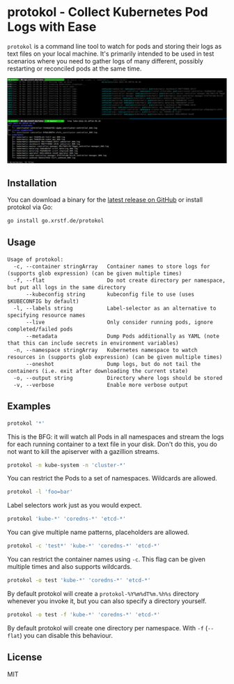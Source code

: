 # protokol - Collect Kubernetes Pod Logs with Ease

`protokol` is a command line tool to watch for pods and storing their logs as text files
on your local machine. It's primarily intended to be used in test scenarios where you
need to gather logs of many different, possibly restarting or reconciled pods at the
same time.

<p align="center">
  <img src="docs/sample.png" />
</p>

## Installation

You can download a binary for the [latest release on GitHub](https://github.com/xrstf/protokol/releases)
or install protokol via Go:

```bash
go install go.xrstf.de/protokol
```

## Usage

```
Usage of protokol:
  -c, --container stringArray   Container names to store logs for (supports glob expression) (can be given multiple times)
  -f, --flat                    Do not create directory per namespace, but put all logs in the same directory
      --kubeconfig string       kubeconfig file to use (uses $KUBECONFIG by default)
  -l, --labels string           Label-selector as an alternative to specifying resource names
      --live                    Only consider running pods, ignore completed/failed pods
      --metadata                Dump Pods additionally as YAML (note that this can include secrets in environment variables)
  -n, --namespace stringArray   Kubernetes namespace to watch resources in (supports glob expression) (can be given multiple times)
      --oneshot                 Dump logs, but do not tail the containers (i.e. exit after downloading the current state)
  -o, --output string           Directory where logs should be stored
  -v, --verbose                 Enable more verbose output
```

## Examples

```bash
protokol '*'
```

This is the BFG: it will watch all Pods in all namespaces and stream the logs for each running container to
a text file in your disk. Don't do this, you do not want to kill the apiserver with a gazillion streams.

```bash
protokol -n kube-system -n 'cluster-*'
```

You can restrict the Pods to a set of namespaces. Wildcards are allowed.

```bash
protokol -l 'foo=bar'
```

Label selectors work just as you would expect.

```bash
protokol 'kube-*' 'coredns-*' 'etcd-*'
```

You can give multiple name patterns, placeholders are allowed.

```bash
protokol -c 'test*' 'kube-*' 'coredns-*' 'etcd-*'
```

You can restrict the container names using `-c`. This flag can be given multiple times and also supports wildcards.

```bash
protokol -o test 'kube-*' 'coredns-*' 'etcd-*'
```

By default protokol will create a `protokol-%Y%m%dT%m.%h%s` directory whenever you invoke it, but you can also specify
a directory yourself.

```bash
protokol -o test -f 'kube-*' 'coredns-*' 'etcd-*'
```

By default protokol will create one directory per namespace. With `-f` (`--flat`) you can disable this behaviour.

## License

MIT
